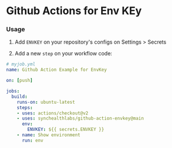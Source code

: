 # Github Actions for Env KEy

### Usage

1. Add `ENVKEY` on your repository's configs on Settings > Secrets

3. Add a new `step` on your workflow code:

```yaml
# myjob.yml
name: Github Action Example for EnvKey

on: [push]

jobs:
  build:
    runs-on: ubuntu-latest
    steps:
    - uses: actions/checkout@v2
    - uses: synchealthlabs/github-action-envkey@main
      env:
        ENVKEY: ${{ secrets.ENVKEY }}
    - name: Show environment
      run: env
```
